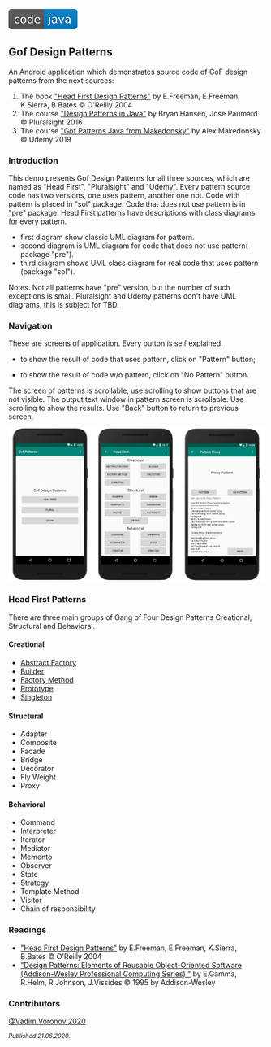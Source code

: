 ![badge](doc/badge.svg)  

## Gof Design Patterns

An Android application which demonstrates source code of GoF design patterns from the next sources:

1. The book  ["Head First Design Patterns"](https://www.amazon.com/Head-First-Design-Patterns-Brain-Friendly/dp/0596007124/ref=sr_1_1?dchild=1&keywords=Head+First+Design+Patterns%3A+A+Brain-Friendly+Guide&qid=1592750140&s=books&sr=1-1) by E.Freeman, E.Freeman, K.Sierra, B.Bates  © O'Reilly 2004
2. The course ["Design Patterns in Java"](https://www.pluralsight.com/paths/design-patterns-in-java) by Bryan Hansen, Jose Paumard  © Pluralsight 2016
3. The course ["Gof Patterns Java from Makedonsky"](https://www.udemy.com/course/java-patterns/) by Alex Makedonsky © Udemy 2019

### Introduction
This demo presents Gof Design Patterns for all three sources, which are named as "Head First", "Pluralsight" and "Udemy".
Every pattern source code has two versions, one uses pattern, another one not. 
Code with pattern is placed in "sol" package.  Code that does not use pattern is in "pre" package. 
Head First  patterns have descriptions with class diagrams for every pattern.

- first diagram show classic UML diagram for pattern. 
- second diagram is UML diagram for code that does not use pattern( package "pre").
- third diagram shows UML class diagram  for real code that uses pattern (package "sol").

Notes. Not all patterns have "pre" version, but the number of such exceptions is small.
Pluralsight and Udemy patterns don't have UML diagrams, this is subject for TBD.

### Navigation
These are screens of application. Every button is self explained. 
- to show the result of code that uses pattern,  click on "Pattern" button; 

- to show the result of code w/o pattern, click on "No Pattern" button.

The screen of patterns is scrollable, use scrolling to show buttons  that are not visible.
The output text window in pattern screen is scrollable. Use scrolling to show the results.
Use "Back" button to return to previous screen.

  

<img src="doc/screen_001.png" alt="drawing" width="800"/> 


### Head First  Patterns 
There are three main groups of Gang of Four Design Patterns  Creational, Structural and Behavioral.
#### Creational
- [Abstract Factory](doc/abstract_factory/description.md)	
- [Builder](doc/builder/description.md)
- [Factory Method](doc/factory_method/description.md)	
- [Prototype](doc/prototype/description.md)	
- [Singleton](doc/singleton/description.md)	                   

#### Structural
- Adapter
- Composite
- Facade
- Bridge 
- Decorator
- Fly Weight
- Proxy

#### Behavioral
- Command
- Interpreter
- Iterator
- Mediator
- Memento
- Observer
- State
- Strategy
- Template Method
- Visitor
- Chain of responsibility

###  Readings
- ["Head First Design Patterns"](https://www.amazon.com/Head-First-Design-Patterns-Brain-Friendly/dp/0596007124) by E.Freeman, E.Freeman, K.Sierra, B.Bates  © O'Reilly 2004
- ["Design Patterns: Elements of Reusable Object-Oriented Software (Addison-Wesley Professional Computing Series) "](https://www.amazon.com/Design-Patterns-Object-Oriented-Addison-Wesley-Professional-ebook/dp/B000SEIBB8) by E.Gamma, R.Helm, R.Johnson, J.Vissides  © 1995 by Addison-Wesley
### Contributors
[@Vadim Voronov  2020](https://github.com/v777779)

<sup>*Published  21.06.2020.*</sup>

